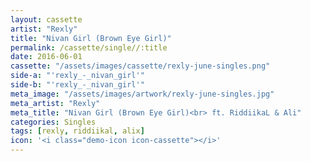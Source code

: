 ```yaml
---
layout: cassette
artist: "Rexly"
title: "Nivan Girl (Brown Eye Girl)"
permalink: /cassette/single//:title
date: 2016-06-01
cassette: "/assets/images/cassette/rexly-june-singles.png"
side-a: "'rexly_-_nivan_girl'"
side-b: "'rexly_-_nivan_girl'"
meta_image: "/assets/images/artwork/rexly-june-singles.jpg"
meta_artist: "Rexly"
meta_title: "Nivan Girl (Brown Eye Girl)<br> ft. RiddiikaL & Ali"
categories: Singles
tags: [rexly, riddiikal, alix]
icon: '<i class="demo-icon icon-cassette"></i>'
---
```

